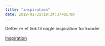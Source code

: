 ```yaml
---
title: "inspiration"
date: 2018-01-31T19:34:37+01:00
---
```


Detter er et link til nogle inspiration for kunder 


[Inspiration](https://www.google.dk/search?q=hair+inspiration&dcr=0&source=lnms&tbm=isch&sa=X&ved=0ahUKEwjZptDyvoLZAhXC3SwKHcmrDbsQ_AUICigB&biw=1280&bih=635)


